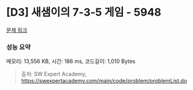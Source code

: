 # [D3] 새샘이의 7-3-5 게임 - 5948 

[문제 링크](https://swexpertacademy.com/main/code/problem/problemDetail.do?contestProbId=AWZ2IErKCwUDFAUQ) 

### 성능 요약

메모리: 13,556 KB, 시간: 186 ms, 코드길이: 1,010 Bytes



> 출처: SW Expert Academy, https://swexpertacademy.com/main/code/problem/problemList.do